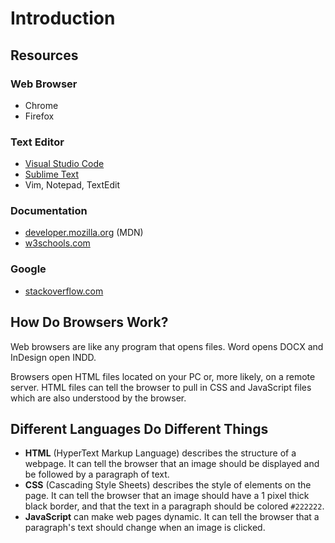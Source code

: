 # Introduction

## Resources

### Web Browser

* Chrome
* Firefox

### Text Editor

* [Visual Studio Code](https://code.visualstudio.com/)
* [Sublime Text](https://www.sublimetext.com/)
* Vim, Notepad, TextEdit

### Documentation

* [developer.mozilla.org](https://developer.mozilla.org/en-US/) (MDN)
* [w3schools.com](https://www.w3schools.com/)

### Google

* [stackoverflow.com](https://stackoverflow.com/)

## How Do Browsers Work?

Web browsers are like any program that opens files. Word opens DOCX and InDesign open INDD.

Browsers open HTML files located on your PC or, more likely, on a remote server. HTML files can tell the browser to pull in CSS and JavaScript files which are also understood by the browser.

## Different Languages Do Different Things

* __HTML__ (HyperText Markup Language) describes the structure of a webpage. It can tell the browser that an image should be displayed and be followed by a paragraph of text.
* __CSS__ (Cascading Style Sheets) describes the style of elements on the page. It can tell the browser that an image should have a 1 pixel thick black border, and that the text in a paragraph should be colored `#222222`.
* __JavaScript__ can make web pages dynamic. It can tell the browser that a paragraph's text should change when an image is clicked.
